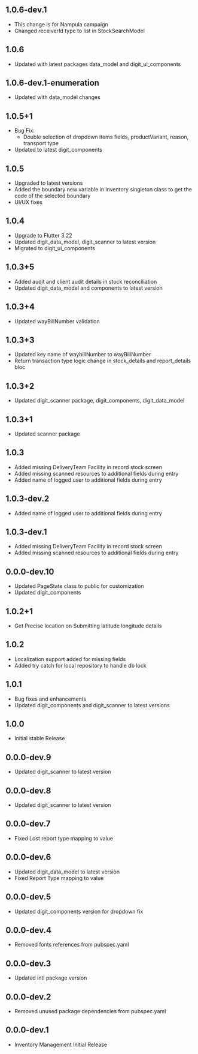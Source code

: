 ## 1.0.6-dev.1
* This change is for Nampula campaign
* Changed receiverId type to list in StockSearchModel
## 1.0.6
* Updated with latest packages data_model and digit_ui_components
## 1.0.6-dev.1-enumeration
* Updated with data_model changes
## 1.0.5+1
* Bug Fix:
    * Double selection of dropdown items fields, productVariant, reason, transport type
* Updated to latest digit_components
## 1.0.5
* Upgraded to latest versions
* Added the boundary new variable in inventory singleton class to get the code of the selected
  boundary
* UI/UX fixes
## 1.0.4
* Upgrade to Flutter 3.22
* Updated digit_data_model, digit_scanner to latest version
* Migrated to digit_ui_components
## 1.0.3+5
* Added audit and client audit details in stock reconciliation
* Updated digit_data_model and components to latest version
## 1.0.3+4
* Updated wayBillNumber validation
## 1.0.3+3
* Updated key name of waybillNumber to wayBillNumber
* Return transaction type logic change in stock_details and report_details bloc
## 1.0.3+2
* Updated digit_scanner package, digit_components, digit_data_model
## 1.0.3+1
* Updated scanner package
## 1.0.3
* Added missing DeliveryTeam Facility in record stock screen
* Added missing scanned resources to additional fields during entry
* Added name of logged user to additional fields during entry
## 1.0.3-dev.2
* Added name of logged user to additional fields during entry
## 1.0.3-dev.1
* Added missing DeliveryTeam Facility in record stock screen
* Added missing scanned resources to additional fields during entry
## 0.0.0-dev.10
* Updated PageState class to public for customization
* Updated digit_components
## 1.0.2+1
* Get Precise location on Submitting latitude longitude details
## 1.0.2
* Localization support added for missing fields
* Added try catch for local repository to handle db lock
## 1.0.1
* Bug fixes and enhancements
* Updated digit_components and digit_scanner to latest versions
## 1.0.0
* Initial stable Release
## 0.0.0-dev.9
* Updated digit_scanner to latest version
## 0.0.0-dev.8
* Updated digit_scanner to latest version
## 0.0.0-dev.7
* Fixed Lost report type mapping to value
## 0.0.0-dev.6
* Updated digit_data_model to latest version
* Fixed Report Type mapping to value
## 0.0.0-dev.5
* Updated digit_components version for dropdown fix
## 0.0.0-dev.4
* Removed fonts references from pubspec.yaml
## 0.0.0-dev.3
* Updated intl package version
## 0.0.0-dev.2
* Removed unused package dependencies from pubspec.yaml
## 0.0.0-dev.1
* Inventory Management Initial Release